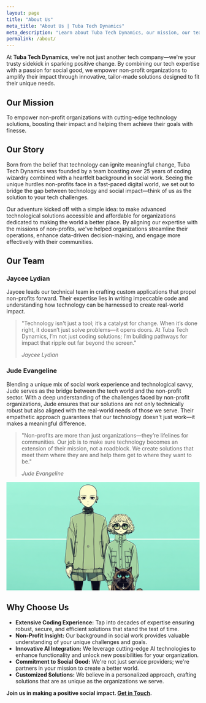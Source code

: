 ```yaml
---
layout: page
title: "About Us"
meta_title: "About Us | Tuba Tech Dynamics"
meta_description: "Learn about Tuba Tech Dynamics, our mission, our team, and why we're passionate about empowering non-profit organizations with innovative technology solutions."
permalink: /about/
---
```


At **Tuba Tech Dynamics**, we're not just another tech company—we're your trusty sidekick in sparking positive change. By combining our tech expertise with a passion for social good, we empower non-profit organizations to amplify their impact through innovative, tailor-made solutions designed to fit their unique needs.

## Our Mission

To empower non-profit organizations with cutting-edge technology solutions, boosting their impact and helping them achieve their goals with finesse.

## Our Story

Born from the belief that technology can ignite meaningful change, Tuba Tech Dynamics was founded by a team boasting over 25 years of coding wizardry combined with a heartfelt background in social work. Seeing the unique hurdles non-profits face in a fast-paced digital world, we set out to bridge the gap between technology and social impact—think of us as the solution to your tech challenges.

Our adventure kicked off with a simple idea: to make advanced technological solutions accessible and affordable for organizations dedicated to making the world a better place. By aligning our expertise with the missions of non-profits, we've helped organizations streamline their operations, enhance data-driven decision-making, and engage more effectively with their communities.

## Our Team

### Jaycee Lydian

Jaycee leads our technical team in crafting custom applications that propel non-profits forward. Their expertise lies in writing impeccable code and understanding how technology can be harnessed to create real-world impact.

> "Technology isn't just a tool; it’s a catalyst for change. When it’s done right, it doesn’t just solve problems—it opens doors. At Tuba Tech Dynamics, I’m not just coding solutions; I’m building pathways for impact that ripple out far beyond the screen."
>
> <cite>Jaycee Lydian</cite>

### Jude Evangeline

Blending a unique mix of social work experience and technological savvy, Jude serves as the bridge between the tech world and the non-profit sector. With a deep understanding of the challenges faced by non-profit organizations, Jude ensures that our solutions are not only technically robust but also aligned with the real-world needs of those we serve. Their empathetic approach guarantees that our technology doesn't just work—it makes a meaningful difference.

> "Non-profits are more than just organizations—they’re lifelines for communities. Our job is to make sure technology becomes an extension of their mission, not a roadblock. We create solutions that meet them where they are and help them get to where they want to be."
>
> <cite>Jude Evangeline</cite>

![A professional photograph of Jaycee and Jude standing together in an office environment, smiling and approachable.](assets/images/team.png)

## Why Choose Us

- **Extensive Coding Experience:** Tap into decades of expertise ensuring robust, secure, and efficient solutions that stand the test of time.
- **Non-Profit Insight:** Our background in social work provides valuable understanding of your unique challenges and goals.
- **Innovative AI Integration:** We leverage cutting-edge AI technologies to enhance functionality and unlock new possibilities for your organization.
- **Commitment to Social Good:** We're not just service providers; we're partners in your mission to create a better world.
- **Customized Solutions:** We believe in a personalized approach, crafting solutions that are as unique as the organizations we serve.

**Join us in making a positive social impact. [Get in Touch](/contact).**
